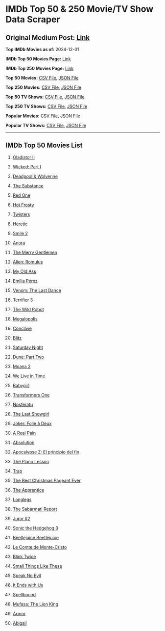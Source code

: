 # IMDb Top 50 & 250 Movie/TV Show Data Scraper

## Original Medium Post: [Link](https://medium.com/@nishantsahoo/which-movie-should-i-watch-5c83a3c0f5b1)

**Top IMDb Movies as of:** 2024-12-01

**IMDb Top 50 Movies Page:** [Link](https://www.imdb.com/search/title/?title_type=feature&release_date=2024-01-01,2024-12-31)

**IMDb Top 250 Movies Page:** [Link](https://www.imdb.com/chart/top/)

**Top 50 Movies:** [CSV File](/data/top50/movies.csv), [JSON File](/data/top50/movies.json)

**Top 250 Movies:** [CSV File](/data/top250/movies.csv), [JSON File](/data/top250/movies.json)

**Top 50 TV Shows:** [CSV File](/data/top50/shows.csv), [JSON File](/data/top50/shows.json)

**Top 250 TV Shows:** [CSV File](/data/top250/shows.csv), [JSON File](/data/top250/shows.json)

**Popular Movies:** [CSV File](/data/popular/movies.csv), [JSON File](/data/popular/movies.json)

**Popular TV Shows:** [CSV File](/data/popular/shows.csv), [JSON File](/data/popular/shows.json)

---

## IMDb Top 50 Movies List

1. [Gladiator II](https://www.imdb.com/title/tt9218128/)

2. [Wicked: Part I](https://www.imdb.com/title/tt1262426/)

3. [Deadpool & Wolverine](https://www.imdb.com/title/tt6263850/)

4. [The Substance](https://www.imdb.com/title/tt17526714/)

5. [Red One](https://www.imdb.com/title/tt14948432/)

6. [Hot Frosty](https://www.imdb.com/title/tt32359447/)

7. [Twisters](https://www.imdb.com/title/tt12584954/)

8. [Heretic](https://www.imdb.com/title/tt28015403/)

9. [Smile 2](https://www.imdb.com/title/tt29268110/)

10. [Anora](https://www.imdb.com/title/tt28607951/)

11. [The Merry Gentlemen](https://www.imdb.com/title/tt32368345/)

12. [Alien: Romulus](https://www.imdb.com/title/tt18412256/)

13. [My Old Ass](https://www.imdb.com/title/tt18559464/)

14. [Emilia Pérez](https://www.imdb.com/title/tt20221436/)

15. [Venom: The Last Dance](https://www.imdb.com/title/tt16366836/)

16. [Terrifier 3](https://www.imdb.com/title/tt27911000/)

17. [The Wild Robot](https://www.imdb.com/title/tt29623480/)

18. [Megalopolis](https://www.imdb.com/title/tt10128846/)

19. [Conclave](https://www.imdb.com/title/tt20215234/)

20. [Blitz](https://www.imdb.com/title/tt15939198/)

21. [Saturday Night](https://www.imdb.com/title/tt27657135/)

22. [Dune: Part Two](https://www.imdb.com/title/tt15239678/)

23. [Moana 2](https://www.imdb.com/title/tt13622970/)

24. [We Live in Time](https://www.imdb.com/title/tt27131358/)

25. [Babygirl](https://www.imdb.com/title/tt30057084/)

26. [Transformers One](https://www.imdb.com/title/tt8864596/)

27. [Nosferatu](https://www.imdb.com/title/tt5040012/)

28. [The Last Showgirl](https://www.imdb.com/title/tt31193791/)

29. [Joker: Folie à Deux](https://www.imdb.com/title/tt11315808/)

30. [A Real Pain](https://www.imdb.com/title/tt21823606/)

31. [Absolution](https://www.imdb.com/title/tt8337290/)

32. [Apocalypse Z: El principio del fin](https://www.imdb.com/title/tt27599851/)

33. [The Piano Lesson](https://www.imdb.com/title/tt15507512/)

34. [Trap](https://www.imdb.com/title/tt26753003/)

35. [The Best Christmas Pageant Ever](https://www.imdb.com/title/tt2347285/)

36. [The Apprentice](https://www.imdb.com/title/tt8368368/)

37. [Longlegs](https://www.imdb.com/title/tt23468450/)

38. [The Sabarmati Report](https://www.imdb.com/title/tt30889755/)

39. [Juror #2](https://www.imdb.com/title/tt27403986/)

40. [Sonic the Hedgehog 3](https://www.imdb.com/title/tt18259086/)

41. [Beetlejuice Beetlejuice](https://www.imdb.com/title/tt2049403/)

42. [Le Comte de Monte-Cristo](https://www.imdb.com/title/tt26446278/)

43. [Blink Twice](https://www.imdb.com/title/tt14858658/)

44. [Small Things Like These](https://www.imdb.com/title/tt27196021/)

45. [Speak No Evil](https://www.imdb.com/title/tt27534307/)

46. [It Ends with Us](https://www.imdb.com/title/tt10655524/)

47. [Spellbound](https://www.imdb.com/title/tt7215232/)

48. [Mufasa: The Lion King](https://www.imdb.com/title/tt13186482/)

49. [Armor](https://www.imdb.com/title/tt29252358/)

50. [Abigail](https://www.imdb.com/title/tt27489557/)
